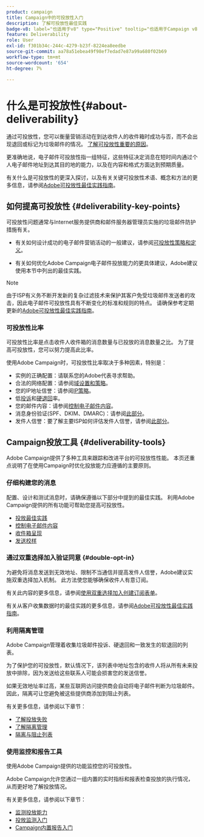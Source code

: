 ```yaml
---
product: campaign
title: Campaign中的可投放性入门
description: 了解可投放性最佳实践
badge-v8: label="也适用于v8" type="Positive" tooltip="也适用于Campaign v8"
feature: Deliverability
role: User
exl-id: f301b34c-244c-4279-b23f-8224ea8eedbe
source-git-commit: aa78a51ebea49f98ef7edad7e87a99a680f02b69
workflow-type: tm+mt
source-wordcount: '654'
ht-degree: 7%

---
```


# 什么是可投放性{#about-deliverability}

通过可投放性，您可以衡量营销活动在到达收件人的收件箱时成功与否，而不会出现退回或标记为垃圾邮件的情况。 [了解可投放性重要的原因](https://experienceleague.adobe.com/docs/deliverability-learn/deliverability-best-practice-guide/deliverability-strategy-and-definition.html?lang=zh-Hans#why-deliverability-matters)。

更准确地说，电子邮件可投放性指一组特征，这些特征决定消息在短时间内通过个人电子邮件地址到达其目的地的能力，以及在内容和格式方面达到预期质量。

有关什么是可投放性的更深入探讨，以及有关关键可投放性术语、概念和方法的更多信息，请参阅[Adobe可投放性最佳实践指南](https://experienceleague.adobe.com/docs/deliverability-learn/deliverability-best-practice-guide/introduction.html?lang=zh-Hans)。

## 如何提高可投放性 {#deliverability-key-points}

可投放性问题通常与Internet服务提供商和邮件服务器管理员实施的垃圾邮件防护措施有关。

* 有关如何设计成功的电子邮件营销活动的一般建议，请参阅[可投放性策略和定义](https://experienceleague.adobe.com/docs/deliverability-learn/deliverability-best-practice-guide/deliverability-strategy-and-definition.html?lang=zh-Hans)。

* 有关如何优化Adobe Campaign电子邮件投放能力的更具体建议，Adobe建议使用本节中列出的最佳实践。

>[!NOTE]
>
>由于ISP有义务不断开发新的复杂过滤技术来保护其客户免受垃圾邮件发送者的攻击，因此电子邮件可投放性具有不断变化的标准和规则的特点。 请确保参考定期更新的[Adobe可投放性最佳实践指南](https://experienceleague.adobe.com/docs/deliverability-learn/deliverability-best-practice-guide/introduction.html?lang=zh-Hans)。

### 可投放性比率

可投放性比率是点击收件人收件箱的消息数量与已投放的消息数量之比。 为了提高可投放性，您可以努力提高此比率。

使用Adobe Campaign时，可投放性比率取决于多种因素，特别是：

* 实例的正确配置：请联系您的Adobe代表寻求帮助。
* 合法的网络配置：请参阅[域设置和策略](https://experienceleague.adobe.com/docs/deliverability-learn/deliverability-best-practice-guide/transition-process/infrastructure.html?lang=zh-Hans#domain-setup-and-strategy)。
* 您的IP地址信誉：请参阅[IP策略](https://experienceleague.adobe.com/docs/deliverability-learn/deliverability-best-practice-guide/transition-process/infrastructure.html?lang=zh-Hans#ip-strategy)。
* 低[投诉](https://experienceleague.adobe.com/docs/deliverability-learn/deliverability-best-practice-guide/metrics-for-deliverability/complaints.html?lang=zh-Hans)和[硬退回](https://experienceleague.adobe.com/docs/deliverability-learn/deliverability-best-practice-guide/metrics-for-deliverability/bounces.html?lang=zh-Hans#hard-bounces)率。
* 您的邮件内容：请参阅[控制电子邮件内容](control-message-content.md)。
* 消息身份验证(SPF、DKIM、DMARC)：请参阅[此部分](https://experienceleague.adobe.com/docs/deliverability-learn/deliverability-best-practice-guide/transition-process/infrastructure.html?lang=zh-Hans#authentication)。
* 发件人信誉：要了解主要ISP如何评估发件人信誉，请参阅[此部分](https://experienceleague.adobe.com/docs/deliverability-learn/deliverability-best-practice-guide/internet-service-provider-specifics/overview.html?lang=zh-Hans)。

## Campaign投放工具 {#deliverability-tools}

<!--Adobe Campaign provides a number of tools designed to ensure optimal deliverability.-->
Adobe Campaign提供了多种工具来跟踪和改进平台的可投放性性能。 本页还重点说明了在使用Campaign时优化投放能力应遵循的主要原则。

### 仔细构建您的消息

配置、设计和测试消息时，请确保遵循以下部分中提到的最佳实践。 利用Adobe Campaign提供的所有功能可帮助您提高可投放性。

* [投放最佳实践](delivery-best-practices.md)
* [控制电子邮件内容](control-message-content.md)
* [收件箱呈现](inbox-rendering.md)
* [发送校样](steps-validating-the-delivery.md#sending-a-proof)

### 通过双重选择加入验证同意 {#double-opt-in}

为避免将消息发送到无效地址、限制不当通信并提高发件人信誉，Adobe建议实施双重选择加入机制。 此方法使您能够确保收件人有意订阅。

有关此内容的更多信息，请参阅[使用双重选择加入创建订阅表单](../../web/using/use-cases-web-forms.md#create-a-subscription--form-with-double-opt-in)。

有关从客户收集数据时的最佳实践的更多信息，请参阅[Adobe可投放性最佳实践指南](https://experienceleague.adobe.com/docs/deliverability-learn/deliverability-best-practice-guide/first-impressions/address-collection-and-list-growth.html?lang=zh-Hans#data-quality-and-hygiene)。

### 利用隔离管理

Adobe Campaign管理着收集垃圾邮件投诉、硬退回和一致发生的软退回的列表。

为了保护您的可投放性，默认情况下，该列表中地址包含的收件人将从所有未来投放中排除，因为发送给这些联系人可能会损害您的发送信誉。

如果无效地址率过高，某些互联网访问提供商会自动将电子邮件判断为垃圾邮件。因此，隔离可让您避免被这些提供商添加到阻止列表。

有关更多信息，请参阅以下章节：

* [了解投放失败](understanding-delivery-failures.md)
* [了解隔离管理](understanding-quarantine-management.md)
* [隔离与阻止列表](understanding-quarantine-management.md#quarantine-vs-denylist)

### 使用监控和报告工具

使用Adobe Campaign提供的功能监控您的可投放性。

Adobe Campaign允许您通过一组内置的实时指标和报表检查投放的执行情况，从而更好地了解投放情况。

有关更多信息，请参阅以下章节：

* [监测投放能力](monitoring-deliverability.md)
* [投放监测入门](about-delivery-monitoring.md)
* [Campaign内置报告入门](../../reporting/using/about-campaign-built-in-reports.md)
